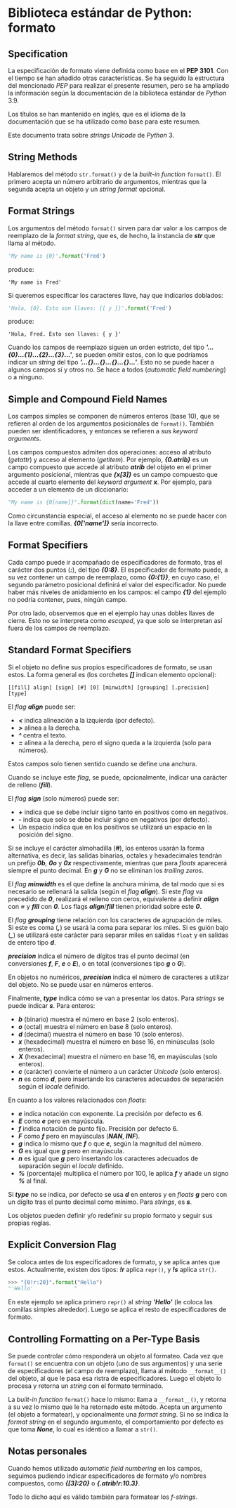 # Biblioteca estándar de Python: formato

## Specification

La especificación de formato viene definida como base en el **PEP 3101**. Con el tiempo se han añadido otras características. Se ha seguido la estructura del mencionado *PEP* para realizar el presente resumen, pero se ha ampliado la información según la documentación de la biblioteca estándar de *Python* 3.9.

Los títulos se han mantenido en inglés, que es el idioma de la documentación que se ha utilizado como base para este resumen.

Este documento trata sobre *strings Unicode* de *Python* 3.

## String Methods

Hablaremos del método `str.format()` y de la *built-in function* `format()`. El primero acepta un número arbitrario de argumentos, mientras que la segunda acepta un objeto y un *string format* opcional.

## Format Strings

Los argumentos del método `format()` sirven para dar valor a los campos de reemplazo de la *format string*, que es, de hecho, la instancia de ***str*** que llama al método.

```python
'My name is {0}'.format('Fred')
```

produce:

```
'My name is Fred'
```

Si queremos especificar los caracteres llave, hay que indicarlos doblados:

```python
'Hola, {0}. Esto son llaves: {{ y }}'.format('Fred')
```

produce:

```
'Hola, Fred. Esto son llaves: { y }'
```

Cuando los campos de reemplazo siguen un orden estricto, del tipo ***'...{0}...{1}...{2}...{3}...'***, se pueden omitir estos, con lo que podríamos indicar un *string* del tipo ***'...{}...{}...{}...{}...'***. Esto no se puede hacer a algunos campos sí y otros no. Se hace a todos (*automatic field numbering*) o a ninguno.

## Simple and Compound Field Names

Los campos simples se componen de números enteros (base 10), que se refieren al orden de los argumentos posicionales de `format()`. También pueden ser identificadores, y entonces se refieren a sus *keyword arguments*.

Los campos compuestos admiten dos operaciones: acceso al atributo (*getattr*) y acceso al elemento (*getitem*). Por ejemplo, ***{0.atrib}*** es un campo compuesto que accede al atributo ***atrib*** del objeto en el primer argumento posicional, mientras que ***{x[3]}*** es un campo compuesto que accede al cuarto elemento del *keyword argument* ***x***. Por ejemplo, para acceder a un elemento de un diccionario:

```python
"My name is {0[name]}".format(dict(name='Fred'))
```

Como circunstancia especial, el acceso al elemento no se puede hacer con la llave entre comillas. ***{0['name']}*** sería incorrecto.

## Format Specifiers

Cada campo puede ir acompañado de especificadores de formato, tras el carácter dos puntos (***:***), del tipo ***{0:8}***. El especificador de formato puede, a su vez contener un campo de reemplazo, como ***{0:{1}}***, en cuyo caso, el segundo parámetro posicional definirá el valor del especificador. No puede haber más niveles de anidamiento en los campos: el campo ***{1}*** del ejemplo no podría contener, pues, ningún campo.

Por otro lado, observemos que en el ejemplo hay unas dobles llaves de cierre. Esto no se interpreta como *escaped*, ya que solo se interpretan así fuera de los campos de reemplazo.

## Standard Format Specifiers

Si el objeto no define sus propios especificadores de formato, se usan estos. La forma general es (los corchetes ***[]*** indican elemento opcional):

```
[[fill] align] [sign] [#] [0] [minwidth] [grouping] [.precision] [type]
```

El *flag* ***align*** puede ser:

- ***\<*** indica alineación a la izquierda (por defecto).
- ***>*** alinea a la derecha.
- ***^*** centra el texto.
- ***=*** alinea a la derecha, pero el signo queda a la izquierda (solo para números).

Estos campos solo tienen sentido cuando se define una anchura.

Cuando se incluye este *flag*, se puede, opcionalmente, indicar una carácter de relleno (***fill***).

El *flag* ***sign*** (solo números) puede ser:

- ***+*** indica que se debe incluir signo tanto en positivos como en negativos.
- ***-*** indica que solo se debe incluir signo en negativos (por defecto).
- Un espacio indica que en los positivos se utilizará un espacio en la posición del signo.

Si se incluye el carácter almohadilla (***#***), los enteros usarán la forma alternativa, es decir, las salidas binarias, octales y hexadecimales tendrán un prefijo ***0b***, ***0o*** y ***0x*** respectivamente, mientras que para *floats* aparecerá siempre el punto decimal. En ***g*** y ***G*** no se eliminan los *trailing zeros*.

El *flag* ***minwidth*** es el que define la anchura mínima, de tal modo que si es necesario se rellenará la salida (según el *flag* ***align***). Si este *flag* va precedido de ***0***, realizará el relleno con ceros, equivalente a definir ***align*** con ***=*** y ***fill*** con ***0***. Los flags ***align***/***fill*** tienen prioridad sobre este ***0***.

El *flag* ***grouping*** tiene relación con los caracteres de agrupación de miles. Si este es coma (***,***) se usará la coma para separar los miles. Si es guión bajo (***\_***) se utilizará este carácter para separar miles en salidas `float` y en salidas de entero tipo ***d***.

***precision*** indica el número de dígitos tras el punto decimal (en conversiones ***f***, ***F***, ***e*** o ***E***), o en total (conversiones tipo ***g*** o ***G***).

En objetos no numéricos, ***precision*** indica el número de caracteres a utilizar del objeto. No se puede usar en números enteros.

Finalmente, ***type*** indica cómo se van a presentar los datos. Para *strings* se puede indicar ***s***. Para enteros:

- ***b*** (binario) muestra el número en base 2 (solo enteros).
- ***o*** (octal) muestra el número en base 8 (solo enteros).
- ***d*** (decimal) muestra el número en base 10 (solo enteros).
- ***x*** (hexadecimal) muestra el número en base 16, en minúsculas (solo enteros).
- ***X*** (hexadecimal) muestra el número en base 16, en mayúsculas (solo enteros).
- ***c*** (carácter) convierte el número a un carácter *Unicode* (solo enteros).
- ***n*** es como ***d***, pero insertando los caracteres adecuados de separación según el *locale* definido.

En cuanto a los valores relacionados con *floats*:

- ***e*** indica notación con exponente. La precisión por defecto es 6.
- ***E*** como ***e*** pero en mayúscula.
- ***f*** indica notación de punto fijo. Precisión por defecto 6.
- ***F*** como ***f*** pero en mayúsculas (***NAN***, ***INF***).
- ***g*** indica lo mismo que ***f*** o que ***e***, según la magnitud del número.
- ***G*** es igual que ***g*** pero en mayúscula.
- ***n*** es igual que ***g*** pero insertando los caracteres adecuados de separación según el *locale* definido.
- ***%*** (porcentaje) multiplica el número por 100, le aplica ***f*** y añade un signo ***%*** al final.

Si ***type*** no se indica, por defecto se usa ***d*** en enteros y en *floats* ***g*** pero con un dígito tras el punto decimal como mínimo. Para *strings*, es ***s***.

Los objetos pueden definir y/o redefinir su propio formato y seguir sus propias reglas.

## Explicit Conversion Flag

Se coloca antes de los especificadores de formato, y se aplica antes que estos. Actualmente, existen dos tipos: ***!r*** aplica `repr()`, y ***!s*** aplica `str()`.

```python
>>> "{0!r:20}".format("Hello")
"'Hello'             "
```

En este ejemplo se aplica primero `repr()` al *string* ***'Hello'*** (le coloca las comillas simples alrededor). Luego se aplica el resto de especificadores de formato.

## Controlling Formatting on a Per-Type Basis

Se puede controlar cómo responderá un objeto al formateo. Cada vez que `format()` se encuentra con un objeto (uno de sus argumentos) y una serie de especificadores (el campo de reemplazo), llama al método `__format__()` del objeto, al que le pasa esa ristra de especificadores. Luego el objeto lo procesa y retorna un *string* con el formato terminado.

La *built-in function* `format()` hace lo mismo: llama a `__format__()`, y retorna a su vez lo mismo que le ha retornado este método. Acepta un argumento (el objeto a formatear), y opcionalmente una *format string*. Si no se indica la *format string* en el segundo argumento, el comportamiento por defecto es que toma ***None***, lo cual es idéntico a llamar a `str()`.

## Notas personales

Cuando hemos utilizado *automatic field numbering* en los campos, seguimos pudiendo indicar especificadores de formato y/o nombres compuestos, como ***{[3]:20}*** o ***{.atrib!r:10.3}***.

Todo lo dicho aquí es válido también para formatear los *f-strings*.
